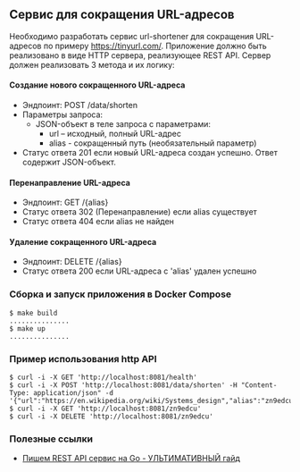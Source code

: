 ## Сервис для сокращения URL-адресов

Необходимо разработать сервис url-shortener для сокращения URL-адресов по примеру https://tinyurl.com/.
Приложение должно быть реализовано в виде HTTP сервера, реализующее REST API. Сервер должен реализовать
3 метода и их логику:

#### Создание нового сокращенного URL-адреса
 - Эндпоинт: POST /data/shorten
 - Параметры запроса:
    - JSON-объект в теле запроса с параметрами:
        - url – исходный, полный URL-адрес
        - alias - сокращенный путь (необязательный параметр)
 - Статус ответа 201 если новый URL-адреса создан успешно. Ответ содержит JSON-объект.
#### Перенаправление URL-адреса
 - Эндпоинт: GET /{alias}
 - Статус ответа 302 (Перенаправление) если alias существует
 - Статус ответа 404 если alias не найден
#### Удаление сокращенного URL-адреса
- Эндпоинт: DELETE /{alias}
- Статус ответа 200 если URL-адреса c 'alias' удален успешно

### Сборка и запуск приложения в Docker Compose
```shell script
$ make build
...............
$ make up
...............
```

### Пример использования http API
```shell script
$ curl -i -X GET 'http://localhost:8081/health'
$ curl -i -X POST 'http://localhost:8081/data/shorten' -H "Content-Type: application/json" -d '{"url":"https://en.wikipedia.org/wiki/Systems_design","alias":"zn9edcu"}'
$ curl -i -X GET 'http://localhost:8081/zn9edcu'
$ curl -i -X DELETE 'http://localhost:8081/zn9edcu'
```

### Полезные ссылки
- [Пишем REST API сервис на Go - УЛЬТИМАТИВНЫЙ гайд](https://www.youtube.com/watch?v=rCJvW2xgnk0)
